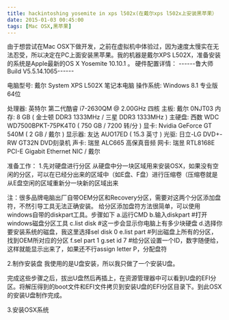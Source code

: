 ```yaml
---
title: hackintoshing yosemite in xps l502x(在戴尔xps l502x上安装黑苹果）
date: 2015-01-03 00:45:00
tags: [Mac OSX,黑苹果]
---
```

由于想尝试在Mac OSX下做开发，之前在虚拟机中体验过，因为速度太慢实在无法忍受，所以决定在PC上面安装黑苹果。我的机器是戴尔XPS L502X，准备安装的系统是Apple最新的OS X Yosemite 10.10.1 。
硬件配置详情：
------鲁大师 Build V5.5.14.1065------

电脑型号: 戴尔 System XPS L502X 笔记本电脑
操作系统: Windows 8.1 专业版 64位

  处理器: 英特尔 第二代酷睿 i7-2630QM @ 2.00GHz 四核
    主板: 戴尔 0NJT03
    内存: 8 GB ( 金士顿 DDR3 1333MHz / 三星 DDR3 1333MHz )
  主硬盘: 西数 WDC WD7500BPKT-75PK4T0 ( 750 GB / 7200 转/分 )
    显卡: Nvidia GeForce GT 540M ( 2 GB / 戴尔 )
  显示器: 友达 AUO17ED ( 15.3 英寸 )
    光驱: 日立-LG DVD+-RW GT32N DVD刻录机
    声卡: 瑞昱 ALC665 高保真音频
    网卡: 瑞昱 RTL8168E PCI-E Gigabit Ethernet NIC / 戴尔

准备工作：
1.先对硬盘进行分区
从硬盘中分一块区域用来安装OSX，如果没有空闲的分区，可以在已经分出来的区域中（如E盘、F盘）进行压缩卷（压缩卷就是从E盘空闲的区域重新分一块新的区域出来

注：很多品牌电脑出厂自带OEM分区和Recovery分区，需要对这两个分区添加盘符，不然引导工具无法正确安装。
给分区添加盘符方法很简单，可以使用windows自带的diskpart工具。步骤如下
a.运行CMD
b.输入diskpart      #打开windows磁盘分区工具
c.list disk        #这一步会显示你电脑上有多少块硬盘
d.选择你要安装系统的磁盘，我这里选择sel disk 0
e.list part     #列出磁盘上所有的分区，找到OEM所对应的分区
f.sel part 1
g.set id 7   #给分区设置一个ID，数字随便给，这样就能显示出来了，如果还不行assign letter P，分配盘符

2.制作安装盘
我使用的是U盘安装，所以我只做了一个安装U盘。

完成这些步骤之后，拔出U盘然后再插上，在资源管理器中可以看到U盘的EFI分区。将解压得到的boot文件和EFI文件拷贝到安装U盘的EFI分区目录下。到此OSX的安装U盘制作完成。

3.安装OSX系统

